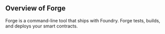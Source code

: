 ## Overview of Forge

Forge is a command-line tool that ships with Foundry. Forge tests, builds, and deploys your smart contracts.
